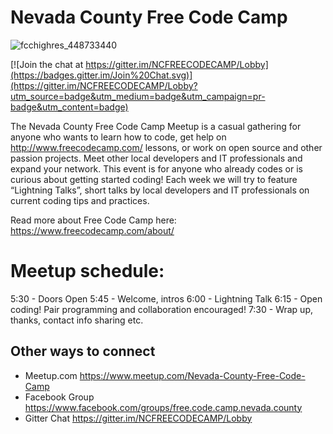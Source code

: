 # Nevada County Free Code Camp

![fcchighres_448733440](https://user-images.githubusercontent.com/3662109/35031340-588d4c68-fb17-11e7-8dc3-83de48b66081.jpeg)

[![Join the chat at https://gitter.im/NCFREECODECAMP/Lobby](https://badges.gitter.im/Join%20Chat.svg)](https://gitter.im/NCFREECODECAMP/Lobby?utm_source=badge&utm_medium=badge&utm_campaign=pr-badge&utm_content=badge)

The Nevada County Free Code Camp Meetup is a casual gathering for anyone who wants to learn how to code, get help on http://www.freecodecamp.com/ lessons, or work on open source and other passion projects. Meet other local developers and IT professionals and expand your network. This event is for anyone who already codes or is curious about getting started coding! Each week we will try to feature “Lightning Talks”, short talks by local developers and IT professionals on current coding tips and practices.

Read more about Free Code Camp here: https://www.freecodecamp.com/about/

# Meetup schedule:

5:30 - Doors Open
5:45 - Welcome, intros
6:00 - Lightning Talk
6:15 - Open coding! Pair programming and collaboration encouraged!
7:30 - Wrap up, thanks, contact info sharing etc.

## Other ways to connect
- Meetup.com https://www.meetup.com/Nevada-County-Free-Code-Camp 
- Facebook Group https://www.facebook.com/groups/free.code.camp.nevada.county
- Gitter Chat https://gitter.im/NCFREECODECAMP/Lobby
